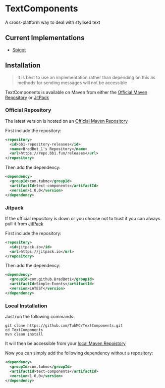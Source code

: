 # TextComponents

A cross-platform way to deal with stylised text

## Current Implementations

- [Spigot](https://github.com/TubMC/TextComponents-Spigot)

## Installation

> It is best to use an implementation rather than depending on this as  methods for sending messages will not be accessible

TextComponents is available on Maven from either the [Official Maven Repository](https://repo.bb1.fun/#/releases/com/tubmc/text-components) or [JitPack](https://jitpack.io/#TubMC/TextComponents)

### Official Repository

The latest version is hosted on an [Official Maven Repository](https://repo.bb1.fun/#/releases/com/tubmc/text-components)

First include the repository:

```xml
<repository>
  <id>bb1-repository-releases</id>
  <name>BradBot_1's Repository</name>
  <url>https://repo.bb1.fun/releases</url>
</repository>
```

Then add the dependency:

```xml
<dependency>
  <groupId>com.tubmc</groupId>
  <artifactId>text-components</artifactId>
  <version>1.0.0</version>
</dependency>
```

### Jitpack

If the official repository is down or you choose not to trust it you can always pull it from [JitPack](https://jitpack.io/#TubMC/TextComponents)

First include the repository:

```xml
<repository>
  <id>jitpack.io</id>
  <url>https://jitpack.io</url>
</repository>
```

Then add the dependency:

```xml
<dependency>
  <groupId>com.github.BradBot1</groupId>
  <artifactId>Simple-Events</artifactId>
  <version>LATEST</version>
</dependency>
```

### Local Installation

Just run the following commands:

```shell
git clone https://github.com/TubMC/TextComponents.git
cd TextComponents
mvn clean install
```

It will then be accessible from your [local Maven Repoistory](https://www.javatpoint.com/maven-repository)

Now you can simply add the following dependency without a repository:

```xml
<dependency>
  <groupId>com.tubmc</groupId>
  <artifactId>text-components</artifactId>
  <version>1.0.0</version>
</dependency>
```